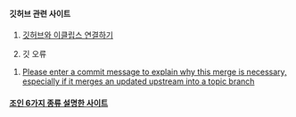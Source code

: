 #### 깃허브 관련 사이트

1. [깃허브와 이클립스 연결하기](https://soo-vely-dev.tistory.com/12)

2. 깃 오류 
1) [Please enter a commit message to explain why this merge is necessary, especially if it merges an updated upstream into a topic branch](https://velog.io/@ssmin0606/%EA%B0%9C%EB%B0%9C%ED%88%B4-Please-enter-a-commit-message-to-explain-why-this-merge-is-necessary-especially-if-it-merges-an-updated-upstream-into-a-topic-branch-%ED%95%B4%EA%B2%B0%ED%95%98%EA%B8%B0-git-bash)


#### [조인 6가지 종류 설명한 사이트](https://doh-an.tistory.com/30) 
